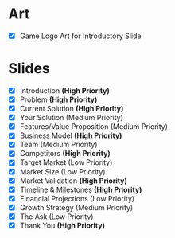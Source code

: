 # Art
- [x] Game Logo Art for Introductory Slide
# Slides
- [x] Introduction **(High Priority)**
- [x] Problem **(High Priority)**
- [x] Current Solution **(High Priority)**
- [x] Your Solution (Medium Priority)
- [x] Features/Value Proposition (Medium Priority)
- [x] Business Model **(High Priority)**
- [x] Team (Medium Priority)
- [x] Competitors **(High Priority)**
- [x] Target Market (Low Priority)
- [x] Market Size (Low Priority)
- [x] Market Validation **(High Priority)**
- [x] Timeline & Milestones **(High Priority)**
- [x] Financial Projections (Low Priority)
- [x] Growth Strategy (Medium Priority)
- [x] The Ask (Low Priority)
- [x] Thank You **(High Priority)**